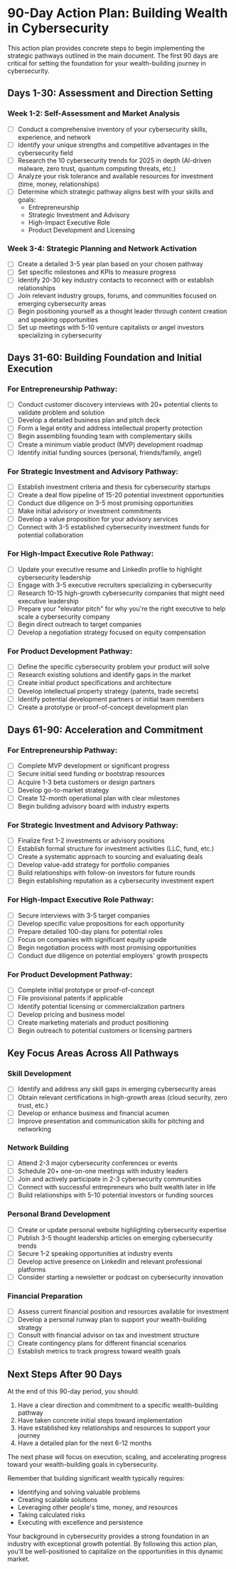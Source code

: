 # 90-Day Action Plan: Building Wealth in Cybersecurity

This action plan provides concrete steps to begin implementing the strategic pathways outlined in the main document. The first 90 days are critical for setting the foundation for your wealth-building journey in cybersecurity.

## Days 1-30: Assessment and Direction Setting

### Week 1-2: Self-Assessment and Market Analysis
- [ ] Conduct a comprehensive inventory of your cybersecurity skills, experience, and network
- [ ] Identify your unique strengths and competitive advantages in the cybersecurity field
- [ ] Research the 10 cybersecurity trends for 2025 in depth (AI-driven malware, zero trust, quantum computing threats, etc.)
- [ ] Analyze your risk tolerance and available resources for investment (time, money, relationships)
- [ ] Determine which strategic pathway aligns best with your skills and goals:
  - Entrepreneurship
  - Strategic Investment and Advisory
  - High-Impact Executive Role
  - Product Development and Licensing

### Week 3-4: Strategic Planning and Network Activation
- [ ] Create a detailed 3-5 year plan based on your chosen pathway
- [ ] Set specific milestones and KPIs to measure progress
- [ ] Identify 20-30 key industry contacts to reconnect with or establish relationships
- [ ] Join relevant industry groups, forums, and communities focused on emerging cybersecurity areas
- [ ] Begin positioning yourself as a thought leader through content creation and speaking opportunities
- [ ] Set up meetings with 5-10 venture capitalists or angel investors specializing in cybersecurity

## Days 31-60: Building Foundation and Initial Execution

### For Entrepreneurship Pathway:
- [ ] Conduct customer discovery interviews with 20+ potential clients to validate problem and solution
- [ ] Develop a detailed business plan and pitch deck
- [ ] Form a legal entity and address intellectual property protection
- [ ] Begin assembling founding team with complementary skills
- [ ] Create a minimum viable product (MVP) development roadmap
- [ ] Identify initial funding sources (personal, friends/family, angel)

### For Strategic Investment and Advisory Pathway:
- [ ] Establish investment criteria and thesis for cybersecurity startups
- [ ] Create a deal flow pipeline of 15-20 potential investment opportunities
- [ ] Conduct due diligence on 3-5 most promising opportunities
- [ ] Make initial advisory or investment commitments
- [ ] Develop a value proposition for your advisory services
- [ ] Connect with 3-5 established cybersecurity investment funds for potential collaboration

### For High-Impact Executive Role Pathway:
- [ ] Update your executive resume and LinkedIn profile to highlight cybersecurity leadership
- [ ] Engage with 3-5 executive recruiters specializing in cybersecurity
- [ ] Research 10-15 high-growth cybersecurity companies that might need executive leadership
- [ ] Prepare your "elevator pitch" for why you're the right executive to help scale a cybersecurity company
- [ ] Begin direct outreach to target companies
- [ ] Develop a negotiation strategy focused on equity compensation

### For Product Development Pathway:
- [ ] Define the specific cybersecurity problem your product will solve
- [ ] Research existing solutions and identify gaps in the market
- [ ] Create initial product specifications and architecture
- [ ] Develop intellectual property strategy (patents, trade secrets)
- [ ] Identify potential development partners or initial team members
- [ ] Create a prototype or proof-of-concept development plan

## Days 61-90: Acceleration and Commitment

### For Entrepreneurship Pathway:
- [ ] Complete MVP development or significant progress
- [ ] Secure initial seed funding or bootstrap resources
- [ ] Acquire 1-3 beta customers or design partners
- [ ] Develop go-to-market strategy
- [ ] Create 12-month operational plan with clear milestones
- [ ] Begin building advisory board with industry experts

### For Strategic Investment and Advisory Pathway:
- [ ] Finalize first 1-2 investments or advisory positions
- [ ] Establish formal structure for investment activities (LLC, fund, etc.)
- [ ] Create a systematic approach to sourcing and evaluating deals
- [ ] Develop value-add strategy for portfolio companies
- [ ] Build relationships with follow-on investors for future rounds
- [ ] Begin establishing reputation as a cybersecurity investment expert

### For High-Impact Executive Role Pathway:
- [ ] Secure interviews with 3-5 target companies
- [ ] Develop specific value propositions for each opportunity
- [ ] Prepare detailed 100-day plans for potential roles
- [ ] Focus on companies with significant equity upside
- [ ] Begin negotiation process with most promising opportunities
- [ ] Conduct due diligence on potential employers' growth prospects

### For Product Development Pathway:
- [ ] Complete initial prototype or proof-of-concept
- [ ] File provisional patents if applicable
- [ ] Identify potential licensing or commercialization partners
- [ ] Develop pricing and business model
- [ ] Create marketing materials and product positioning
- [ ] Begin outreach to potential customers or licensing partners

## Key Focus Areas Across All Pathways

### Skill Development
- [ ] Identify and address any skill gaps in emerging cybersecurity areas
- [ ] Obtain relevant certifications in high-growth areas (cloud security, zero trust, etc.)
- [ ] Develop or enhance business and financial acumen
- [ ] Improve presentation and communication skills for pitching and networking

### Network Building
- [ ] Attend 2-3 major cybersecurity conferences or events
- [ ] Schedule 20+ one-on-one meetings with industry leaders
- [ ] Join and actively participate in 2-3 cybersecurity communities
- [ ] Connect with successful entrepreneurs who built wealth later in life
- [ ] Build relationships with 5-10 potential investors or funding sources

### Personal Brand Development
- [ ] Create or update personal website highlighting cybersecurity expertise
- [ ] Publish 3-5 thought leadership articles on emerging cybersecurity trends
- [ ] Secure 1-2 speaking opportunities at industry events
- [ ] Develop active presence on LinkedIn and relevant professional platforms
- [ ] Consider starting a newsletter or podcast on cybersecurity innovation

### Financial Preparation
- [ ] Assess current financial position and resources available for investment
- [ ] Develop a personal runway plan to support your wealth-building strategy
- [ ] Consult with financial advisor on tax and investment structure
- [ ] Create contingency plans for different financial scenarios
- [ ] Establish metrics to track progress toward wealth goals

## Next Steps After 90 Days

At the end of this 90-day period, you should:

1. Have a clear direction and commitment to a specific wealth-building pathway
2. Have taken concrete initial steps toward implementation
3. Have established key relationships and resources to support your journey
4. Have a detailed plan for the next 6-12 months

The next phase will focus on execution, scaling, and accelerating progress toward your wealth-building goals in cybersecurity.

Remember that building significant wealth typically requires:
- Identifying and solving valuable problems
- Creating scalable solutions
- Leveraging other people's time, money, and resources
- Taking calculated risks
- Executing with excellence and persistence

Your background in cybersecurity provides a strong foundation in an industry with exceptional growth potential. By following this action plan, you'll be well-positioned to capitalize on the opportunities in this dynamic market.

